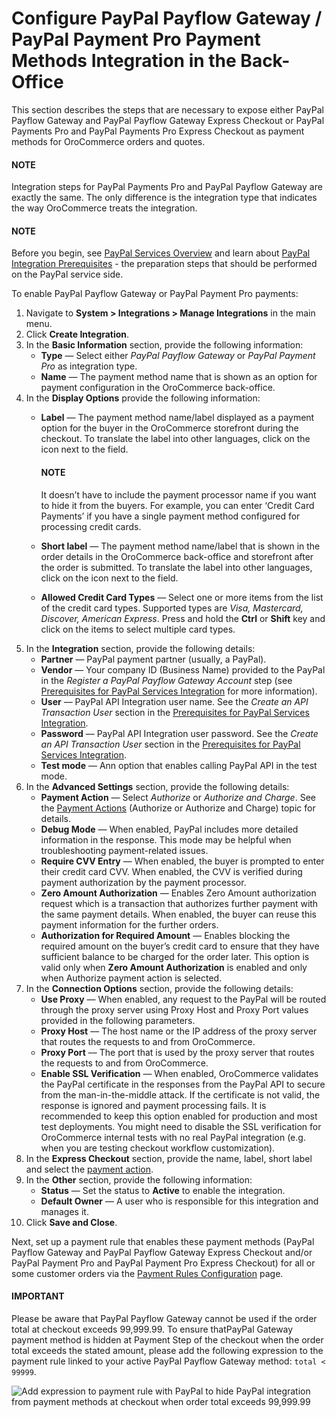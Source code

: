 <a id="sys-integrations-manage-integrations-paypal-payflow-gateway"></a>

<a id="sys-integrations-manage-integrations-paypal-payments-pro"></a>

# Configure PayPal Payflow Gateway / PayPal Payment Pro Payment Methods Integration in the Back-Office

<!-- begin -->

This section describes the steps that are necessary to expose either PayPal Payflow Gateway and PayPal Payflow Gateway Express Checkout or PayPal Payments Pro and PayPal Payments Pro Express Checkout as payment methods for OroCommerce orders and quotes.

#### NOTE
Integration steps for PayPal Payments Pro and PayPal Payflow Gateway are exactly the same. The only difference is the integration type that indicates the way OroCommerce treats the integration.

#### NOTE
Before you begin, see [PayPal Services Overview](../index.md#user-guide-payment-payment-providers-overview-paypal) and learn about [PayPal Integration Prerequisites](../paypal-prerequisites.md#user-guide-payment-prerequisites-paypal) - the preparation steps that should be performed on the PayPal service side.

To enable PayPal Payflow Gateway or PayPal Payment Pro payments:

1. Navigate to **System > Integrations > Manage Integrations** in the main menu.
2. Click **Create Integration**.
3. In the **Basic Information** section, provide the following information:
   * **Type** — Select either *PayPal Payflow Gateway* or *PayPal Payment Pro* as integration type.
   * **Name** — The payment method name that is shown as an option for payment configuration in the OroCommerce back-office.
4. In the **Display Options** provide the following information:
   * **Label** — The payment method name/label displayed as a payment option for the buyer in the OroCommerce storefront during the checkout. To translate the label into other languages, click on the <i class="fas fa-language" aria-hidden="true"></i> icon next to the field.

     #### NOTE
     It doesn’t have to include the payment processor name if you want to hide it from the buyers. For example, you can enter ‘Credit Card Payments’ if you have a single payment method configured for processing credit cards.
   * **Short label** — The payment method name/label that is shown in the order details in the OroCommerce back-office and storefront after the order is submitted. To translate the label into other languages, click on the <i class="fas fa-language" aria-hidden="true"></i> icon next to the field.
   * **Allowed Credit Card Types** — Select one or more items from the list of the credit card types. Supported types are *Visa, Mastercard, Discover, American Express*. Press and hold the **Ctrl** or **Shift** key and click on the items to select multiple card types.
5. In the **Integration** section, provide the following details:
   * **Partner** — PayPal payment partner (usually, a PayPal).
   * **Vendor** — Your company ID (Business Name) provided to the PayPal in the *Register a PayPal Payflow Gateway Account* step (see [Prerequisites for PayPal Services Integration](../paypal-prerequisites.md#user-guide-payment-prerequisites-paypal) for more information).
   * **User** –– PayPal API Integration user name. See the *Create an API Transaction User*  section in the [Prerequisites for PayPal Services Integration](../paypal-prerequisites.md#user-guide-payment-prerequisites-paypal).
   * **Password** –– PayPal API Integration user password. See the *Create an API Transaction User*  section in the [Prerequisites for PayPal Services Integration](../paypal-prerequisites.md#user-guide-payment-prerequisites-paypal).
   * **Test mode** –– Ann option that enables calling PayPal API in the test mode.
6. In the **Advanced Settings** section, provide the following details:
   * **Payment Action** — Select *Authorize* or *Authorize and Charge*. See the [Payment Actions](../paypal-payment-actions.md#user-guide-payment-configuration-payment-method-integration-payment-actions) (Authorize or Authorize and Charge) topic for details.
   * **Debug Mode** — When enabled, PayPal includes more detailed information in the response. This mode may be helpful when troubleshooting payment-related issues.
   * **Require CVV Entry** — When enabled, the buyer is prompted to enter their credit card CVV. When enabled, the CVV is verified during payment authorization by the payment processor.
   * **Zero Amount Authorization** — Enables Zero Amount authorization request which is a transaction that authorizes further payment with the same payment details. When enabled, the buyer can reuse this payment information for the further orders.
   * **Authorization for Required Amount** — Enables blocking the required amount on the buyer’s credit card to ensure that they have sufficient balance to be charged for the order later. This option is valid only when **Zero Amount Authorization** is enabled and only when Authorize payment action is selected.
7. In the **Connection Options** section, provide the following details:
   * **Use Proxy** — When enabled, any request to the PayPal will be routed through the proxy server using Proxy Host and Proxy Port values provided in the following parameters.
   * **Proxy Host** –– The host name or the IP address of the proxy server that routes the requests to and from OroCommerce.
   * **Proxy Port** –– The port that is used by the proxy server that routes the requests to and from OroCommerce.
   * **Enable SSL Verification** — When enabled, OroCommerce validates the PayPal certificate in the responses from the PayPal API to secure from the man-in-the-middle attack. If the certificate is not valid, the response is ignored and payment processing fails. It is recommended to keep this option enabled for production and most test deployments. You might need to disable the SSL verification for OroCommerce internal tests with no real PayPal integration (e.g. when you are testing checkout workflow customization).
8. In the **Express Checkout** section, provide the name, label, short label and select the [payment action](../paypal-payment-actions.md#user-guide-payment-configuration-payment-method-integration-payment-actions).
9. In the **Other** section, provide the following information:
   * **Status**  — Set the status to **Active** to enable the integration.
   * **Default Owner** — A user who is responsible for this integration and manages it.
10. Click **Save and Close**.

Next, set up a payment rule that enables these payment methods (PayPal Payflow Gateway and PayPal Payflow Gateway Express Checkout and/or PayPal Payment Pro and PayPal Payment Pro Express Checkout) for all or some customer orders via the [Payment Rules Configuration](../../../../payment-rules/index.md#sys-payment-rules) page.

#### IMPORTANT
Please be aware that PayPal Payflow Gateway cannot be used if the order total at checkout exceeds 99,999.99. To ensure thatPayPal Gateway payment method is hidden at Payment Step of the checkout when the order total exceeds the stated amount, please add the following expression to the payment rule linked to your active PayPal Payflow Gateway method: `total < 99999`.

![Add expression to payment rule with PayPal to hide PayPal integration from payment methods at checkout when order total exceeds 99,999.99](user/img/system/integrations/paypal/paypal-expression.png)

<!-- fa-bars = fa-navicon -->
<!-- Ic Tiles is used as Set As Default in saved views, and as tiles in display layout options -->
<!-- IcPencil refers to Rename in Commerce and Inline Editing in CRM -->
<!-- Check mark in the square. -->
<!-- SortDesc is also used as drop-down arrow -->
